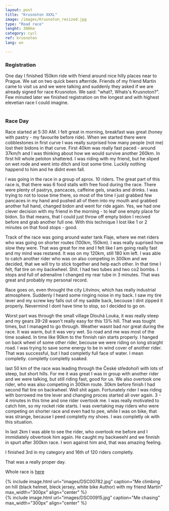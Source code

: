 ```yaml
---
layout: post
title: "Krusnoton XXXL"
image: /images/Krusnoton_resized.jpg
type: "Road race"
lenght: 300km
category: cycl
ref: krusnoton
lang: en

---
```

<h3>Registration </h3>
One day I finished 150km ride with friend around nice hilly places near to Prague. We sat on two quick beers afterride. Friends of my friend Martin came to visit us and we were talking and suddenly they asked if we are already signed for race Krusnoton. We said: "what?, Whats's Krusnoton?". Few minuted later we finished registration on the longest and with highest elevetian race I could imagine. 
<br><br>

<h3> Race Day</h3>
Race started at 5:30 AM. I felt great in morning, breakfast was great (honey with pastry - my favourite before ride). When we started there were cobblestones in first curve I was really surprised how many people (not me)  lost their bidons in that curve. First 40km was really fast paced - around 37km/h and I was thinking about how we would survive another 260km. In first hill whole peloton shattered. I was riding with my friend, but he sliped on wet rode and went into ditch and lost some time. Luckily nothing happend to him and he didnt even fall. 

I was going in the race in a group of aprox. 10 riders. The great part of this race is, that there was 6 food stalls with free food during the race. There were plenty of pastrys, pancaces, caffeine gels, snacks and drinks. I was trying to not to loose time there, so most of the time I just grabbed few pancaces in my hand and pushed all of them into my mouth and grabbed another full hand, changed bidon and went for ride again. Yes, we had one clever decision with my friend in the morning - to leaf one empty place for bidon. So that means, that I could just throw off empty bidon I recived before and grab another full one. With this technique I lost like 1 or 2 minutes on that food stops - good.

Track of the race was going around water tank Flaje, where we met riders who was going on shorter routes (100km, 150km). I was really suprised how slow they were. That was great for me and I felt like I am going really fast and my mind was restared. It was on my 120km, still 180 km left. I was able to catch another rider who was on also competing in 300km and we decided, that we will try to stick together and help each other. In that time I felt, flat tire on my backwheel. Shit. I had two tubes and two co2 bombs. I stops and full of adrenaline I changed my rear tube in 3 minutes. That was great and probably my personal record.

Race goes on, even throught the city Litvínov, which has really industrial atmosphere. Suddenly I heard some ringing noise in my back. I saw my tire lever and my screw key falls out of my saddle back, becouse I dint zipped it properly. Nevermind I dont have time to stop, so I decided to go on.

Worst part was through the small village Dlouhá Louka, it was really steep and my gears 39-28 wasn't really easy for this 13% hill. That was tought times, but I managed to go through. 
Weather wasnt bad nor great during the race. It was warm, but it was very wet. So road and me was most of the time soaked. In time like 90km to the finnish rain starts properly. I hanged on back wheel of some other rider, becouse we were riding on long straight road. I was trying to save some energy to be in wind cover of another rider. That was successful, but I had completly full face of water. I mean completly. completly completly soaked.

last 50 km of the race was leading through the České středohoří with lots of steep, but short hills. For me it was great I was in group with another rider and we were talking, but still riding fast, good for us. We also overtook one rider, who was also competing in 300km route. 30km before finish I had second flat tire on backwheel. Well shit again. Fortunately rider I was riding with borrowed me tire lever and changing proces started all over again. 3 - 4 minutes in this time and one rider overtook me. I was really motivated to catch him, so my rocket ride starts. I was overtaking may riders who were competing on shorter race and even had to pee, while I was on bike, that was strange, because I peed completly my shoes. I was completly ok with this situation.

In last 2km I was able to see the rider, who overtook me before and I immidiately obvertook him again. He caught my backweehl and we finnish in spurt after 300km race. I won against him and, that was amazing feeling.

I finished 3rd in my category and 16th of 120 riders completly. 

That was a really proper day.

Whole race is [here](https://www.strava.com/activities/2607247811)


{% include image.html url="images/DSC00782.jpg" caption="Me climbing on hill (black helmet, bleck jersey, white bike Author) with my friend Martin" max_width="300px" align="center" %}
<br>
{% include image.html url="images/DSC00915.jpg" caption="Me chasing" max_width="300px" align="center" %}